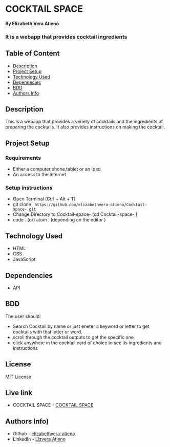 # COCKTAIL SPACE
#### By Elizabeth Vera Atieno
### It is a webapp that provides cocktail ingredients
## Table of Content
 + [Description](#description)
 + [Project Setup](#Projectsetup)
 + [Technology Used](#technology-used)
 + [Dependecies](#Dependencies)
 + [BDD](#BDD)
 + [Authors Info](#author-Info)
## Description
 <p>This is a webapp that provides a veriety of cocktails and the ingredients of preparing the cocktails. It also provides instructions on making the cocktail.</p>

## Project Setup
### Requirements
 * Either a computer,phone,tablet or an Ipad
 * An access to the Internet
### Setup instructions
 * Open Terminal (Ctrl + Alt + T)
 * git clone ``` https://github.com/elizabethvera-atieno/Cocktail-space-.git```    
 * Change Directory to Cocktail-space-  (cd Cocktail-space- )  
 * code . (or) atom . (depending on the editor )
## Technology Used
 * HTML 
 * CSS 
 * JavaScript 
## Dependencies
 * API
## BDD
 The user should:                                        
 * Search Cocktail by name or just eneter a keyword or letter to get cocktails with that letter or word. 
 * scroll through the cocktail outputs to get the specific one
 * click anywhere in the cocktail card of choice to see its ingredients and instructions                                                  
 ## License
 MIT License
## Live link
* COCKTAIL SPACE - [COCKTAIL SPACE](https://elizabethvera-atieno.github.io/PIZZA-PALACE/)

## Authors Info)
 * Github - [elizabethvera-atieno](https://github.com/elizabethvera-atieno)
* LinkedIn - [Lizvera Atieno](https://www.linkedin.com/in/lizvera-atieno-1590b322b/)